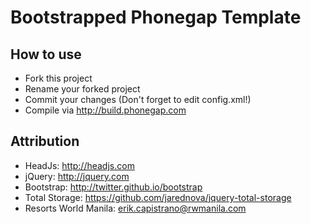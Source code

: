 Bootstrapped Phonegap Template
================================

How to use
-------------------------
* Fork this project
* Rename your forked project
* Commit your changes (Don't forget to edit config.xml!)
* Compile via http://build.phonegap.com

Attribution
-------------------------
* HeadJs: http://headjs.com
* jQuery: http://jquery.com
* Bootstrap: http://twitter.github.io/bootstrap
* Total Storage: https://github.com/jarednova/jquery-total-storage
* Resorts World Manila: erik.capistrano@rwmanila.com